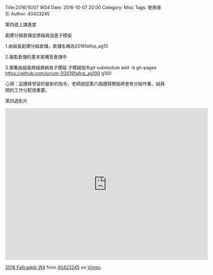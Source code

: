 Title:2016/10/07 W04
Date: 2016-10-07 20:00
Category: Misc
Tags: 使用導引
Author: 40423245

第四週上課進度

創建分組倉儲並將組員加進子模組

1.由組長創建分組倉儲，倉儲名稱為2016fallcp_ag10

2.複製倉儲的基本架構至倉儲中

3.接著由組長將組員納為子模組
子模組指令git submodule add -b gh-pages https://github.com/scrum-1/2016fallcp_ag100 g100 

心得：這禮拜學習的是新的指令，老師說從第六個禮拜開始將會有分組作業，組員間的工作分配很重要。

第四週影片
<iframe src="https://player.vimeo.com/video/187448384" width="640" height="480" frameborder="0" webkitallowfullscreen mozallowfullscreen allowfullscreen></iframe>
<p><a href="https://vimeo.com/187448384">2016 Fallcadpb W4</a> from <a href="https://vimeo.com/user47996237">40423245</a> on <a href="https://vimeo.com">Vimeo</a>.</p>